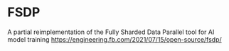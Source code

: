 # FSDP
A partial reimplementation of the Fully Sharded Data Parallel tool for AI model training
https://engineering.fb.com/2021/07/15/open-source/fsdp/
